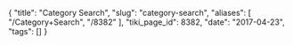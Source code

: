 {
    "title": "Category Search",
    "slug": "category-search",
    "aliases": [
        "/Category+Search",
        "/8382"
    ],
    "tiki_page_id": 8382,
    "date": "2017-04-23",
    "tags": []
}